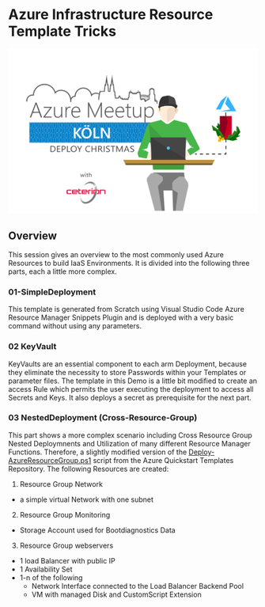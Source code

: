 # Azure Infrastructure Resource Template Tricks
![Deploy Christmas](https://raw.githubusercontent.com/ceterion/ct.arm.meetup.deploychristmas/master/03-NestedDeployment/CustomScripts/resources/deployazure.png)

## Overview
This session gives an overview to the most commonly used Azure Resources to build IaaS Environments. It is divided into the following three parts, each a little more complex.

### 01-SimpleDeployment
This template is generated from Scratch using Visual Studio Code Azure Resource Manager Snippets Plugin and is deployed with a very basic command without using any parameters.

### 02 KeyVault
KeyVaults are an essential component to each arm Deployment, because they eliminate the necessity to store Passwords within your Templates or parameter files.
The template in this Demo is a little bit modified to create an access Rule which permits the user executing the deployment to access all Secrets and Keys.
It also deploys a secret as prerequisite for the next part.

### 03 NestedDeployment (Cross-Resource-Group)
This part shows a more complex scenario including Cross Resource Group Nested Deploymnents and Utilization of many different Resource Manager Functions. Therefore, a slightly modified version of the [Deploy-AzureResourceGroup.ps1](https://github.com/Azure/azure-quickstart-templates/blob/master/Deploy-AzureResourceGroup.ps1) script from the Azure Quickstart Templates Repository.
The following Resources are created:
1. Resource Group Network
 * a simple virtual Network with one subnet
2. Resource Group Monitoring 
 * Storage Account used for Bootdiagnostics Data
3. Resource Group webservers
 * 1 load Balancer with public IP
 * 1 Availability Set
 * 1-n of the following
    * Network Interface connected to the Load Balancer Backend Pool
    * VM with managed Disk and CustomScript Extension